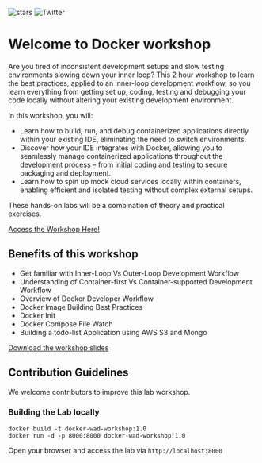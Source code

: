 

![stars](https://img.shields.io/github/stars/ajeetraina/wad2024-workshop)
![Twitter](https://img.shields.io/twitter/follow/ajeetsraina?style=social)




# Welcome to Docker workshop

Are you tired of inconsistent development setups and slow testing environments slowing down your inner loop? This 2 hour workshop to learn the best practices, applied to an inner-loop development workflow, so you learn everything from getting set up, coding, testing and debugging your code locally without altering your existing development environment.


In this workshop, you will:

- Learn how to build, run, and debug containerized applications directly within your existing IDE, eliminating the need to switch environments.
- Discover how your IDE integrates with Docker, allowing you to seamlessly manage containerized applications throughout the development process – from initial coding and testing to secure packaging and deployment.
- Learn how to spin up mock cloud services locally within containers, enabling efficient and isolated testing without complex external setups.


These hands-on labs will be a combination of theory and practical exercises.

[Access the Workshop Here!](https://wad2024-workshop.vercel.app/)

## Benefits of this workshop


- Get familiar with Inner-Loop Vs Outer-Loop Development Workflow
- Understanding of Container-first Vs Container-supported Development Workflow
- Overview of Docker Developer Workflow
- Docker Image Building Best Practices
- Docker Init
- Docker Compose File Watch
- Building a todo-list Application using AWS S3 and Mongo

 [Download the workshop slides](https://github.com/ajeetraina/wad2024-workshop/blob/7c4b31c41e1e8b64252bb15859d5bdce18428973/WeAreDevelopers-workshop.pdf)

## Contribution Guidelines

We welcome contributors to improve this lab workshop. 

### Building the Lab locally

```
docker build -t docker-wad-workshop:1.0
docker run -d -p 8000:8000 docker-wad-workshop:1.0
```

Open your browser and access the lab via `http://localhost:8000`



